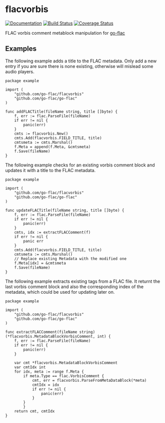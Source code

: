 # flacvorbis

[![Documentation](https://godoc.org/github.com/go-flac/flacvorbis?status.svg)](https://godoc.org/github.com/go-flac/flacvorbis)
[![Build Status](https://travis-ci.org/go-flac/flacvorbis.svg?branch=master)](https://travis-ci.org/go-flac/flacvorbis)
[![Coverage Status](https://coveralls.io/repos/github/go-flac/flacvorbis/badge.svg?branch=master)](https://coveralls.io/github/go-flac/flacvorbis?branch=master)

FLAC vorbis comment metablock manipulation for [go-flac](https://www.github.com/go-flac/go-flac)

## Examples

The following example adds a title to the FLAC metadata. Only add a new entry if you are sure there is none existing, otherwise will mislead some audio players.

```golang
package example

import (
    "github.com/go-flac/flacvorbis"
    "github.com/go-flac/go-flac"
)

func addFLACTitle(fileName string, title []byte) {
	f, err := flac.ParseFile(fileName)
	if err != nil {
		panic(err)
	}
	cmts := flacvorbis.New()
	cmts.Add(flacvorbis.FIELD_TITLE, title)
	cmtsmeta := cmts.Marshal()
	f.Meta = append(f.Meta, &cmtsmeta)
	f.Save(fileName)
}
```

The following example checks for an existing vorbis comment block and updates it with a title to the FLAC metadata.

```golang
package example

import (
    "github.com/go-flac/flacvorbis"
    "github.com/go-flac/go-flac"
)

func updateFLACTitle(fileName string, title []byte) {
	f, err := flac.ParseFile(fileName)
	if err != nil {
		panic(err)
	}
	cmts, idx := extractFLACComment(f)
	if err != nil {
		panic err
	}
	cmts.Add(flacvorbis.FIELD_TITLE, title)
	cmtsmeta := cmts.Marshal()
	// Replace existing Metadata with the modified one
	f.Meta[idx] = &cmtsmeta
	f.Save(fileName)
}
```

The following example extracts existing tags from a FLAC file. It returnt the last vorbis comment block and also the corresponding index of the metadata, which could be used for updating later on.
```golang
package example

import (
    "github.com/go-flac/flacvorbis"
    "github.com/go-flac/go-flac"
)

func extractFLACComment(fileName string) (*flacvorbis.MetadataBlockVorbisComment, int) {
	f, err := flac.ParseFile(fileName)
	if err != nil {
		panic(err)
	}
    
	var cmt *flacvorbis.MetadataBlockVorbisComment
	var cmtIdx int
	for idx, meta := range f.Meta {
		if meta.Type == flac.VorbisComment {
			cmt, err = flacvorbis.ParseFromMetaDataBlock(*meta)
			cmtIdx = idx
			if err != nil {
				panic(err)
			}
		}
    	}
	return cmt, cmtIdx
}
```
